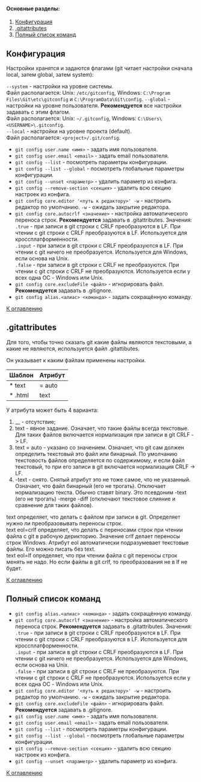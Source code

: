 #### Основные разделы:
1. [Конфигурация](#конфигурация)
2. [.gitattributes](#.gitattributes)
2. [Полный список команд](#полный-список-команд)

## Конфигурация

Настройки хранятся и задаются флагами (git читает настройки сначала local, затем global, затем system):  

`--system` - настройки на уровне системы.  
Файл располагается: Unix: `/etc/gitconfig`, Windows: `C:\Program Files\Git\etc\gitconfig` и `C:\ProgramData\Git\config`.
`--global` - настройки на уровне пользователя. **Рекомендуется** все настройки задавать с этим флагом.  
Файл располагается: Unix: `~/.gitconfig`, Windows: `C:\Users\<USERNAME>\.gitconfig`.  
`--local` - настройки на уровне проекта (default).  
Файл располагается: `<project>/.git/config`.

* `git config user.name <имя>` - задать имя пользователя.  
* `git config user.email <email>` - задать email пользователя.  
* `git config --list` - посмотреть параметры конфигурации.  
* `git config --list --global` - посмотреть глобальные параметры конфигурации.  
* `git config --unset <параметр>` - удалить параметр из конфига.  
* `git config --remove-section <секция>` - удалить всю секцию настроек из конфига.  
* `git config core.editor '<путь к редактору>' -w` - настроить редактор по умолчанию. `-w` - ожидать закрытие редактора.  
* `git config core.autocrlf <значение>` - настройка автоматического переноса строк. **Рекомендуется** задавать в .gitattributes. Значения:  
  `.true` - при записи в git строки с CRLF преобразуются в LF. При чтении с git строки с CRLF преобразуются в LF. Используется для кроссплатформенности.  
  `.input` - при записи в git строки с CRLF преобразуются в LF. При чтении с git ничего не преобразуется. Используется для Windows, если основа на Unix.  
  `.false` - при записи в git строки с CRLF не преобразуются. При чтении с git строки с CRLF не преобразуются. Используется если у всех одна ОС - Windows или Unix.  
* `git config core.excludeFile <файл>` - игнорировать файл. **Рекомендуется** задавать в .gitignore.  
* `git config alias.<алиас> <команда>` - задать сокращённую команду.

[К оглавлению](#основные-разделы)

## .gitattributes

Для того, чтобы точно сказать git какие файлы являются текстовыми, а какие не являются, используется файл .gitattibutes.

Он указывает к каким файлам применены настройки.

|Шаблон | Атрибут |
|-------|---------|
|* text |= auto   |
|* .html|text     |

У атрибута может быть 4 варианта:
1. __ - отсутствие;
2. text - явное задание. Означает, что такие файлы всегда текстовые. Для таких файлов включается нормализация при записи в git CRLF -> LF.
3. text = auto - указано со значением. Означает, что git сам должен определить текстовый это файл или бинарный. По умолчанию текстовость файлов определяется по содержимому, и если файл текстовый, то при его записи в git включается нормализация CRLF -> LF.
4. -text - снято. Снятый атрибут это не тоже самое, что не указанный. Означает, что файл бинарный (его не трогать). Отключает нормализацию текста. Обычно ставят binary. Это псевдоним -text (его не трогать) -merge -diff (отключают текстовое слияние и сравнение для таких файлов).

text определяет, что делать с файлом при записи в git. Определяет нужно ли преобразовывать переносы строк.  
text eol=crlf определяет, что делать с переносами строк при чтении файла с git в рабочую дерикторию. Значение crlf делает переносы строк Windows. Атрибут eol автоматически подразумевает текстовые файлы. Его можно писать без text.  
text eol=lf определяет, что при чтении файла с git переносы строк менять не надо. Но если файлы в git crlf, то преобразования не в lf не будет.

[К оглавлению](#основные-разделы)

## Полный список команд

* `git config alias.<алиас> <команда>` - задать сокращённую команду.  
* `git config core.autocrlf <значение>` - настройка автоматического переноса строк. **Рекомендуется** задавать в .gitattributes. Значения:  
  `.true` - при записи в git строки с CRLF преобразуются в LF. При чтении с git строки с CRLF преобразуются в LF. Используется для кроссплатформенности.  
  `.input` - при записи в git строки с CRLF преобразуются в LF. При чтении с git ничего не преобразуется. Используется для Windows, если основа на Unix.  
  `.false` - при записи в git строки с CRLF не преобразуются. При чтении с git строки с CRLF не преобразуются. Используется если у всех одна ОС - Windows или Unix.  
* `git config core.editor '<путь к редактору>' -w` - настроить редактор по умолчанию. `-w` - ожидать закрытие редактора.  
* `git config core.excludeFile <файл>` - игнорировать файл. **Рекомендуется** задавать в .gitignore.  
* `git config user.name <имя>` - задать имя пользователя.
* `git config user.email <email>` - задать email пользователя.
* `git config --list` - посмотреть параметры конфигурации.  
* `git config --list --global` - посмотреть глобальные параметры конфигурации.  
* `git config --remove-section <секция>` - удалить всю секцию настроек из конфига.  
* `git config --unset <параметр>` - удалить параметр из конфига.  

[К оглавлению](#основные-разделы)
